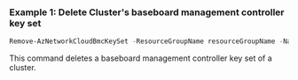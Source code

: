 ### Example 1: Delete Cluster's baseboard management controller key set
```powershell
Remove-AzNetworkCloudBmcKeySet -ResourceGroupName resourceGroupName -Name baseboardmgtcontrollerkeysetname -ClusterName ClusterName
```

This command deletes a baseboard management controller key set of a cluster.
